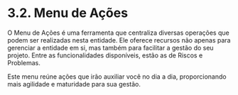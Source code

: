 # 3.2. Menu de Ações

O Menu de Ações é uma ferramenta que centraliza diversas operações que podem ser realizadas nesta entidade. Ele oferece recursos não apenas para gerenciar a entidade em si, mas também para facilitar a gestão do seu projeto. Entre as funcionalidades disponíveis, estão as de Riscos e Problemas.

Este menu reúne ações que irão auxiliar você no dia a dia, proporcionando mais agilidade e maturidade para sua gestão.

